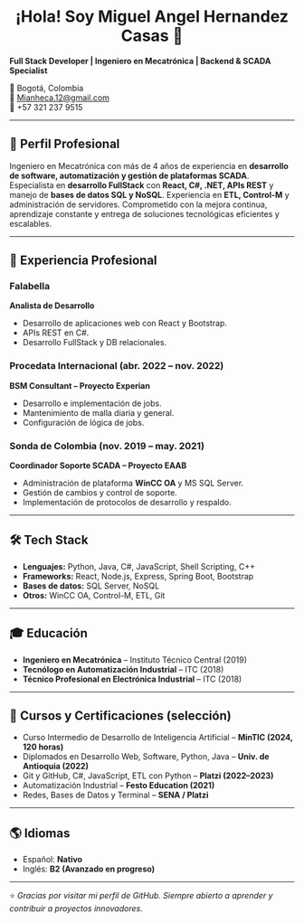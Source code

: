 
<h1 align="center">¡Hola! Soy Miguel Angel Hernandez Casas 👋</h1>
 
 **Full Stack Developer | Ingeniero en Mecatrónica | Backend & SCADA Specialist**

📍 Bogotá, Colombia  
📧 Mianheca.12@gmail.com  
📱 +57 321 237 9515  

---

## 🚀 Perfil Profesional

Ingeniero en Mecatrónica con más de 4 años de experiencia en **desarrollo de software, automatización y gestión de plataformas SCADA**. Especialista en **desarrollo FullStack** con **React, C#, .NET, APIs REST** y manejo de **bases de datos SQL y NoSQL**. Experiencia en **ETL, Control-M** y administración de servidores. Comprometido con la mejora continua, aprendizaje constante y entrega de soluciones tecnológicas eficientes y escalables.

---

## 💼 Experiencia Profesional

### Falabella 
**Analista de Desarrollo**  
- Desarrollo de aplicaciones web con React y Bootstrap.  
- APIs REST en C#.  
- Desarrollo FullStack y DB relacionales.


### Procedata Internacional (abr. 2022 – nov. 2022)  
**BSM Consultant – Proyecto Experian**  
- Desarrollo e implementación de jobs.  
- Mantenimiento de malla diaria y general.  
- Configuración de lógica de jobs.  


### Sonda de Colombia (nov. 2019 – may. 2021)  
**Coordinador Soporte SCADA – Proyecto EAAB**  
- Administración de plataforma **WinCC OA** y MS SQL Server.  
- Gestión de cambios y control de soporte.  
- Implementación de protocolos de desarrollo y respaldo.  

---

## 🛠️ Tech Stack

- **Lenguajes:** Python, Java, C#, JavaScript, Shell Scripting, C++  
- **Frameworks:** React, Node.js, Express, Spring Boot, Bootstrap  
- **Bases de datos:** SQL Server, NoSQL  
- **Otros:** WinCC OA, Control-M, ETL, Git  

---

## 🎓 Educación

- **Ingeniero en Mecatrónica** – Instituto Técnico Central (2019)  
- **Tecnólogo en Automatización Industrial** – ITC (2018)  
- **Técnico Profesional en Electrónica Industrial** – ITC (2018)  

---

## 📜 Cursos y Certificaciones (selección)

- Curso Intermedio de Desarrollo de Inteligencia Artificial – **MinTIC (2024, 120 horas)**  
- Diplomados en Desarrollo Web, Software, Python, Java – **Univ. de Antioquia (2022)**  
- Git y GitHub, C#, JavaScript, ETL con Python – **Platzi (2022–2023)**  
- Automatización Industrial – **Festo Education (2021)**  
- Redes, Bases de Datos y Terminal – **SENA / Platzi**

---

## 🌎 Idiomas

- Español: **Nativo**  
- Inglés: **B2 (Avanzado en progreso)**  

---
⭐️ *Gracias por visitar mi perfil de GitHub. Siempre abierto a aprender y contribuir a proyectos innovadores.*

<!--

Here are some ideas to get you started:

- 🔭 I’m currently working on ...
- 🌱 I’m currently learning ...
- 👯 I’m looking to collaborate on ...
- 🤔 I’m looking for help with ...
- 💬 Ask me about ...
- 📫 How to reach me: ...
- 😄 Pronouns: ...
- ⚡ Fun fact: ...
-->
